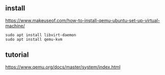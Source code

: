 
## install 
https://www.makeuseof.com/how-to-install-qemu-ubuntu-set-up-virtual-machine/

```
sudo apt install libvirt-daemon
sudo apt install qemu-kvm 
```

## tutorial
https://www.qemu.org/docs/master/system/index.html
